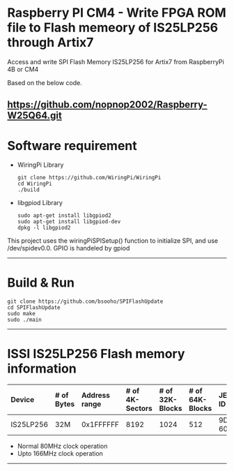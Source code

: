 # Raspberry PI CM4 - Write FPGA ROM file to Flash memeory of IS25LP256 through Artix7

Access and write SPI Flash Memory IS25LP256 for Artix7 from RaspberryPi 4B or CM4

Based on the below code.

https://github.com/nopnop2002/Raspberry-W25Q64.git
---

# Software requirement
- WiringPi Library
  ```
  git clone https://github.com/WiringPi/WiringPi
  cd WiringPi
  ./build
  ```
- libgpiod Library
  ```
  sudo apt-get install libgpiod2
  sudo apt-get install libgpiod-dev
  dpkg -l libgpiod2
  ```

 This project uses the wiringPiSPISetup() function to initialize SPI, and use /dev/spidev0.0.
 GPIO is handeled by gpiod

---

# Build & Run
```
git clone https://github.com/bsooho/SPIFlashUpdate
cd SPIFlashUpdate
sudo make
sudo ./main
```
---

# ISSI IS25LP256 Flash memory information

|Device|# of Bytes|Address range|# of 4K-Sectors|# of 32K-Blocks|# of 64K-Blocks|JEDEC ID|
|:---|:---|:---|:---|:---|:---|:---|
|IS25LP256|32M|0x1FFFFFF|8192|1024|512|9D-60-19|

- Normal 80MHz  clock operation   
- Upto 166MHz clock operation
---
